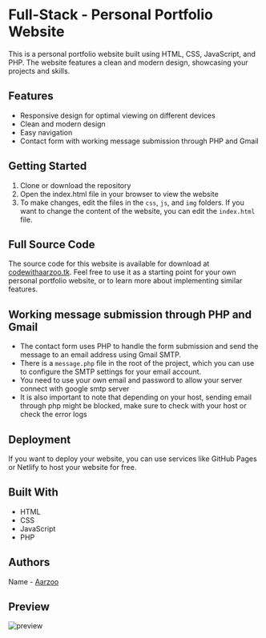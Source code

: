 # Full-Stack - Personal Portfolio Website
This is a personal portfolio website built using HTML, CSS, JavaScript, and PHP. The website features a clean and modern design, showcasing your projects and skills.

## Features
- Responsive design for optimal viewing on different devices
- Clean and modern design
- Easy navigation
- Contact form with working message submission through PHP and Gmail

## Getting Started
1. Clone or download the repository
2. Open the index.html file in your browser to view the website
3. To make changes, edit the files in the `css`, `js`, and `img` folders. If you want to change the content of the website, you can edit the `index.html` file.

## Full Source Code
The source code for this website is available for download at [codewithaarzoo.tk](https://rb.gy/ncyuzg). Feel free to use it as a starting point for your own personal portfolio website, or to learn more about implementing similar features.

## Working message submission through PHP and Gmail
- The contact form uses PHP to handle the form submission and send the message to an email address using Gmail SMTP.
- There is a `message.php` file in the root of the project, which you can use to configure the SMTP settings for your email account.
- You need to use your own email and password to allow your server connect with google smtp server
- It is also important to note that depending on your host, sending email through php might be blocked, make sure to check with your host or check the error logs

## Deployment
If you want to deploy your website, you can use services like GitHub Pages or Netlify to host your website for free.

## Built With
- HTML
- CSS
- JavaScript
- PHP

## Authors
Name - [Aarzoo](https://twitter.com/Aarzoo75)

##  Preview
![preview](https://user-images.githubusercontent.com/59678435/211750110-72828293-f1b2-40f2-963d-50c5f7d59ebf.png)
